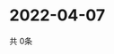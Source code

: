# 2022-04-07
  共 0条

  <!-- BEGIN -->
  <!-- 最后更新时间Thu Apr 07 2022 10:06:31 GMT+0000 (Coordinated Universal Time) -->
  
  <!-- END -->
  
  